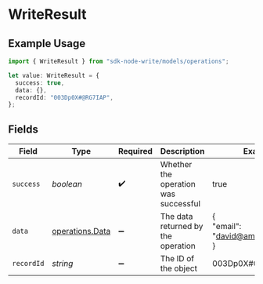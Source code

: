 # WriteResult

## Example Usage

```typescript
import { WriteResult } from "sdk-node-write/models/operations";

let value: WriteResult = {
  success: true,
  data: {},
  recordId: "003Dp0X#@RG7IAP",
};
```

## Fields

| Field                                              | Type                                               | Required                                           | Description                                        | Example                                            |
| -------------------------------------------------- | -------------------------------------------------- | -------------------------------------------------- | -------------------------------------------------- | -------------------------------------------------- |
| `success`                                          | *boolean*                                          | :heavy_check_mark:                                 | Whether the operation was successful               | true                                               |
| `data`                                             | [operations.Data](../../models/operations/data.md) | :heavy_minus_sign:                                 | The data returned by the operation                 | {<br/>"email": "david@ampersand.com"<br/>}         |
| `recordId`                                         | *string*                                           | :heavy_minus_sign:                                 | The ID of the object                               | 003Dp0X#@RG7IAP                                    |